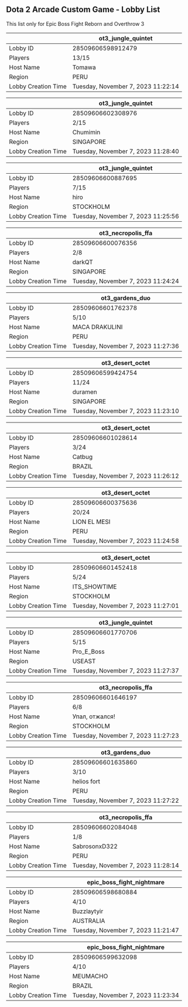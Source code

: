 ## Dota 2 Arcade Custom Game - Lobby List

This list only for Epic Boss Fight Reborn and Overthrow 3

|  | ot3_jungle_quintet |
| ------ | ------ |
| Lobby ID | 28509606598912479 |
| Players | 13/15 |
| Host Name | Tomawa |
| Region | PERU |
| Lobby Creation Time | Tuesday, November 7, 2023 11:22:14 |


|  | ot3_jungle_quintet |
| ------ | ------ |
| Lobby ID | 28509606602308976 |
| Players | 2/15 |
| Host Name | Chumimin |
| Region | SINGAPORE |
| Lobby Creation Time | Tuesday, November 7, 2023 11:28:40 |


|  | ot3_jungle_quintet |
| ------ | ------ |
| Lobby ID | 28509606600887695 |
| Players | 7/15 |
| Host Name | hiro |
| Region | STOCKHOLM |
| Lobby Creation Time | Tuesday, November 7, 2023 11:25:56 |


|  | ot3_necropolis_ffa |
| ------ | ------ |
| Lobby ID | 28509606600076356 |
| Players | 2/8 |
| Host Name | darkQT |
| Region | SINGAPORE |
| Lobby Creation Time | Tuesday, November 7, 2023 11:24:24 |


|  | ot3_gardens_duo |
| ------ | ------ |
| Lobby ID | 28509606601762378 |
| Players | 5/10 |
| Host Name | MACA DRAKULINI |
| Region | PERU |
| Lobby Creation Time | Tuesday, November 7, 2023 11:27:36 |


|  | ot3_desert_octet |
| ------ | ------ |
| Lobby ID | 28509606599424754 |
| Players | 11/24 |
| Host Name | duramen |
| Region | SINGAPORE |
| Lobby Creation Time | Tuesday, November 7, 2023 11:23:10 |


|  | ot3_desert_octet |
| ------ | ------ |
| Lobby ID | 28509606601028614 |
| Players | 3/24 |
| Host Name | Catbug |
| Region | BRAZIL |
| Lobby Creation Time | Tuesday, November 7, 2023 11:26:12 |


|  | ot3_desert_octet |
| ------ | ------ |
| Lobby ID | 28509606600375636 |
| Players | 20/24 |
| Host Name | LION EL MESI |
| Region | PERU |
| Lobby Creation Time | Tuesday, November 7, 2023 11:24:58 |


|  | ot3_desert_octet |
| ------ | ------ |
| Lobby ID | 28509606601452418 |
| Players | 5/24 |
| Host Name | ITS_SHOWTIME |
| Region | STOCKHOLM |
| Lobby Creation Time | Tuesday, November 7, 2023 11:27:01 |


|  | ot3_jungle_quintet |
| ------ | ------ |
| Lobby ID | 28509606601770706 |
| Players | 5/15 |
| Host Name | Pro_E_Boss |
| Region | USEAST |
| Lobby Creation Time | Tuesday, November 7, 2023 11:27:37 |


|  | ot3_necropolis_ffa |
| ------ | ------ |
| Lobby ID | 28509606601646197 |
| Players | 6/8 |
| Host Name | Упал, отжался! |
| Region | STOCKHOLM |
| Lobby Creation Time | Tuesday, November 7, 2023 11:27:23 |


|  | ot3_gardens_duo |
| ------ | ------ |
| Lobby ID | 28509606601635860 |
| Players | 3/10 |
| Host Name | helios fort |
| Region | PERU |
| Lobby Creation Time | Tuesday, November 7, 2023 11:27:22 |


|  | ot3_necropolis_ffa |
| ------ | ------ |
| Lobby ID | 28509606602084048 |
| Players | 1/8 |
| Host Name | SabrosonxD322 |
| Region | PERU |
| Lobby Creation Time | Tuesday, November 7, 2023 11:28:14 |


|  | epic_boss_fight_nightmare |
| ------ | ------ |
| Lobby ID | 28509606598680884 |
| Players | 4/10 |
| Host Name | Buzzlaytyir |
| Region | AUSTRALIA |
| Lobby Creation Time | Tuesday, November 7, 2023 11:21:47 |


|  | epic_boss_fight_nightmare |
| ------ | ------ |
| Lobby ID | 28509606599632098 |
| Players | 4/10 |
| Host Name | MEUMACHO |
| Region | BRAZIL |
| Lobby Creation Time | Tuesday, November 7, 2023 11:23:34 |


